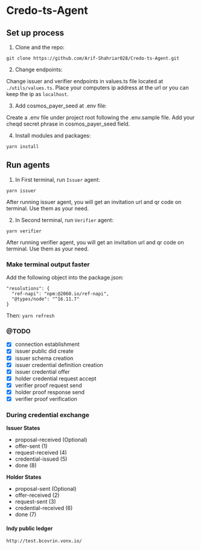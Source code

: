 # Credo-ts-Agent

## Set up process

1. Clone and the repo:

```
git clone https://github.com/Arif-Shahriar028/Credo-ts-Agent.git
```

2. Change endpoints:

Change issuer and verifier endpoints in values.ts file located at `./utils/values.ts`. Place your computers ip address at the url or you can keep the ip as `localhost`.

3. Add cosmos_payer_seed at .env file:

Create a .env file under project root following the .env.sample file. Add your cheqd secret phrase in cosmos_payer_seed field.

4. Install modules and packages:

```
yarn install
```

## Run agents

1. In First terminal, run `Issuer` agent:

```
yarn issuer
```

After running issuer agent, you will get an invitation url and qr code on terminal. Use them as your need.

2. In Second terminal, run `Verifier` agent:

```
yarn verifier
```

After running verifier agent, you will get an invitation url and qr code on terminal. Use them as your need.

### Make terminal output faster

Add the following object into the package.json:

```
"resolutions": {
  "ref-napi": "npm:@2060.io/ref-napi",
  "@types/node": "^16.11.7"
}
```

Then: `yarn refresh`

### @TODO

- [x] connection establishment
- [x] issuer public did create
- [x] issuer schema creation
- [x] issuer credential definition creation
- [x] issuer credential offer
- [x] holder credential request accept
- [x] verifier proof request send
- [x] holder proof response send
- [x] verifier proof verification

### During credential exchange

**Issuer States**

- proposal-received (Optional)
- offer-sent (1)
- request-received (4)
- credential-issued (5)
- done (8)

**Holder States**

- proposal-sent (Optional)
- offer-received (2)
- request-sent (3)
- credential-received (6)
- done (7)

#### Indy public ledger

`http://test.bcovrin.vonx.io/`
